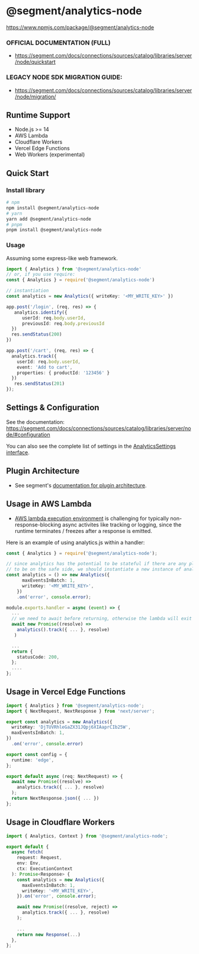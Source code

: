 # @segment/analytics-node

https://www.npmjs.com/package/@segment/analytics-node

### OFFICIAL DOCUMENTATION (FULL)
- https://segment.com/docs/connections/sources/catalog/libraries/server/node/quickstart

### LEGACY NODE SDK MIGRATION GUIDE:
- https://segment.com/docs/connections/sources/catalog/libraries/server/node/migration/


## Runtime Support
- Node.js >= 14
- AWS Lambda
- Cloudflare Workers
- Vercel Edge Functions
- Web Workers (experimental)

## Quick Start
### Install library
```bash
# npm
npm install @segment/analytics-node
# yarn
yarn add @segment/analytics-node
# pnpm
pnpm install @segment/analytics-node
```

### Usage
Assuming some express-like web framework.
```ts
import { Analytics } from '@segment/analytics-node'
// or, if you use require:
const { Analytics } = require('@segment/analytics-node')

// instantiation
const analytics = new Analytics({ writeKey: '<MY_WRITE_KEY>' })

app.post('/login', (req, res) => {
   analytics.identify({
      userId: req.body.userId,
      previousId: req.body.previousId
  })
  res.sendStatus(200)
})

app.post('/cart', (req, res) => {
  analytics.track({
    userId: req.body.userId,
    event: 'Add to cart',
    properties: { productId: '123456' }
  })
   res.sendStatus(201)
});
```


## Settings & Configuration 
See the documentation: https://segment.com/docs/connections/sources/catalog/libraries/server/node/#configuration

You can also see the complete list of settings in the [AnalyticsSettings interface](src/app/settings.ts).


## Plugin Architecture
- See segment's [documentation for plugin architecture](https://segment.com/docs/connections/sources/catalog/libraries/website/javascript/#plugin-architecture).



## Usage in AWS Lambda
- [AWS lambda execution environment](https://docs.aws.amazon.com/lambda/latest/dg/lambda-runtime-environment.html) is challenging for typically non-response-blocking async activites like tracking or logging, since the runtime terminates / freezes after a response is emitted.

Here is an example of using analytics.js within a handler:
```ts
const { Analytics } = require('@segment/analytics-node');

// since analytics has the potential to be stateful if there are any plugins added,
// to be on the safe side, we should instantiate a new instance of analytics on every request (the cost of instantiation is low).
const analytics = () => new Analytics({
      maxEventsInBatch: 1,
      writeKey: '<MY_WRITE_KEY>',
    })
    .on('error', console.error);

module.exports.handler = async (event) => {
  ...
  // we need to await before returning, otherwise the lambda will exit before sending the request.
  await new Promise((resolve) =>
    analytics().track({ ... }, resolve)
   )

  ...
  return {
    statusCode: 200,
  };
  ....
};
```

## Usage in Vercel Edge Functions
```ts
import { Analytics } from '@segment/analytics-node';
import { NextRequest, NextResponse } from 'next/server';

export const analytics = new Analytics({
  writeKey: 'DjTUVRhleGaZX31JQpj6XIAaprCIb25W',
  maxEventsInBatch: 1,
})
  .on('error', console.error)

export const config = {
  runtime: 'edge',
};

export default async (req: NextRequest) => {
  await new Promise((resolve) =>
    analytics.track({ ... }, resolve)
  );
  return NextResponse.json({ ... })
};
```

## Usage in Cloudflare Workers
```ts
import { Analytics, Context } from '@segment/analytics-node';

export default {
  async fetch(
    request: Request,
    env: Env,
    ctx: ExecutionContext
  ): Promise<Response> {
    const analytics = new Analytics({
      maxEventsInBatch: 1,
      writeKey: '<MY_WRITE_KEY>',
    }).on('error', console.error);

    await new Promise((resolve, reject) =>
      analytics.track({ ... }, resolve)
    );
    
    ...
    return new Response(...)
  },
};

```


